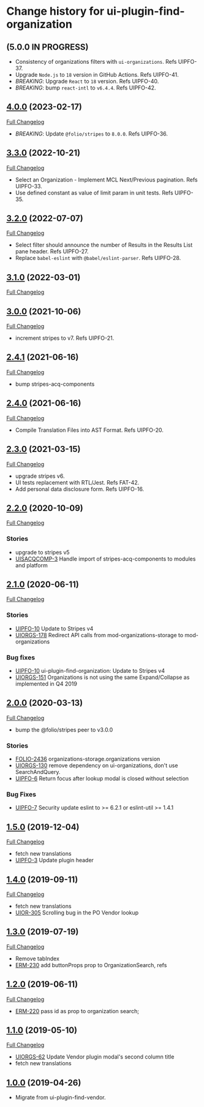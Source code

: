 # Change history for ui-plugin-find-organization

## (5.0.0 IN PROGRESS)

* Consistency of organizations filters with `ui-organizations`. Refs UIPFO-37.
* Upgrade `Node.js` to `18` version in GitHub Actions. Refs UIPFO-41.
* *BREAKING*: Upgrade `React` to `18` version. Refs UIPFO-40.
* *BREAKING*: bump `react-intl` to `v6.4.4`. Refs UIPFO-42.

## [4.0.0](https://github.com/folio-org/ui-plugin-find-organization/tree/v4.0.0) (2023-02-17)
[Full Changelog](https://github.com/folio-org/ui-plugin-find-organization/compare/v3.3.0...v4.0.0)

* *BREAKING*: Update `@folio/stripes` to `8.0.0`. Refs UIPFO-36.

## [3.3.0](https://github.com/folio-org/ui-plugin-find-organization/tree/v3.3.0) (2022-10-21)
[Full Changelog](https://github.com/folio-org/ui-plugin-find-organization/compare/v3.2.0...v3.3.0)

* Select an Organization - Implement MCL Next/Previous pagination. Refs UIPFO-33.
* Use defined constant as value of limit param in unit tests. Refs UIPFO-35.

## [3.2.0](https://github.com/folio-org/ui-plugin-find-organization/tree/v3.2.0) (2022-07-07)
[Full Changelog](https://github.com/folio-org/ui-plugin-find-organization/compare/v3.1.0...v3.2.0)

* Select filter should announce the number of Results in the Results List pane header. Refs UIPFO-27.
* Replace `babel-eslint` with `@babel/eslint-parser`. Refs UIPFO-28.

## [3.1.0](https://github.com/folio-org/ui-plugin-find-organization/tree/v3.1.0) (2022-03-01)
[Full Changelog](https://github.com/folio-org/ui-plugin-find-organization/compare/v3.0.0...v3.1.0)

## [3.0.0](https://github.com/folio-org/ui-plugin-find-organization/tree/v3.0.0) (2021-10-06)
[Full Changelog](https://github.com/folio-org/ui-plugin-find-organization/compare/v2.4.1...v3.0.0)

* increment stripes to v7. Refs UIPFO-21.

## [2.4.1](https://github.com/folio-org/ui-plugin-find-organization/tree/v2.4.1) (2021-06-16)
[Full Changelog](https://github.com/folio-org/ui-plugin-find-organization/compare/v2.4.0...v2.4.1)

* bump stripes-acq-components

## [2.4.0](https://github.com/folio-org/ui-plugin-find-organization/tree/v2.4.0) (2021-06-16)
[Full Changelog](https://github.com/folio-org/ui-plugin-find-organization/compare/v2.3.0...v2.4.0)

* Compile Translation Files into AST Format. Refs UIPFO-20.

## [2.3.0](https://github.com/folio-org/ui-plugin-find-organization/tree/v2.3.0) (2021-03-15)
[Full Changelog](https://github.com/folio-org/ui-plugin-find-organization/compare/v2.2.0...v2.3.0)

* upgrade stripes v6.
* UI tests replacement with RTL/Jest. Refs FAT-42.
* Add personal data disclosure form. Refs UIPFO-16.

## [2.2.0](https://github.com/folio-org/ui-plugin-find-organization/tree/v2.2.0) (2020-10-09)
[Full Changelog](https://github.com/folio-org/ui-plugin-find-organization/compare/v2.1.0...v2.2.0)

### Stories
* upgrade to stripes v5
* [UISACQCOMP-3](https://issues.folio.org/browse/UISACQCOMP-3) Handle import of stripes-acq-components to modules and platform

## [2.1.0](https://github.com/folio-org/ui-plugin-find-organization/tree/v2.1.0) (2020-06-11)
[Full Changelog](https://github.com/folio-org/ui-plugin-find-organization/compare/v2.0.0...v2.1.0)

### Stories
* [UIPFO-10](https://issues.folio.org/browse/UIPFO-10) Update to Stripes v4
* [UIORGS-178](https://issues.folio.org/browse/UIORGS-178) Redirect API calls from mod-organizations-storage to mod-organizations

### Bug fixes
* [UIPFO-10](https://issues.folio.org/browse/UIPFO-10) ui-plugin-find-organization: Update to Stripes v4
* [UIORGS-151](https://issues.folio.org/browse/UIORGS-151) Organizations is not using the same Expand/Collapse as implemented in Q4 2019

## [2.0.0](https://github.com/folio-org/ui-plugin-find-organization/tree/v2.0.0) (2020-03-13)
[Full Changelog](https://github.com/folio-org/ui-plugin-find-organization/compare/v1.5.0...v2.0.0)

* bump the @folio/stripes peer to v3.0.0

### Stories
* [FOLIO-2436](https://issues.folio.org/browse/FOLIO-2436) organizations-storage.organizations version
* [UIORGS-130](https://issues.folio.org/browse/UIORGS-130) remove dependency on ui-organizations, don't use SearchAndQuery.
* [UIPFO-6](https://issues.folio.org/browse/UIPFO-6) Return focus after lookup modal is closed without selection

### Bug Fixes
* [UIPFO-7](https://issues.folio.org/browse/UIPFO-7) Security update eslint to >= 6.2.1 or eslint-util >= 1.4.1

## [1.5.0](https://github.com/folio-org/ui-plugin-find-organization/tree/v1.5.0) (2019-12-04)
[Full Changelog](https://github.com/folio-org/ui-plugin-find-organization/compare/v1.4.0...v1.5.0)

* fetch new translations
* [UIPFO-3](https://issues.folio.org/browse/UIPFO-3) Update plugin header

## [1.4.0](https://github.com/folio-org/ui-plugin-find-organization/tree/v1.4.0) (2019-09-11)
[Full Changelog](https://github.com/folio-org/ui-plugin-find-organization/compare/v1.3.0...v1.4.0)

* fetch new translations
* [UIOR-305](https://issues.folio.org/browse/UIOR-305) Scrolling bug in the PO Vendor lookup

## [1.3.0](https://github.com/folio-org/ui-plugin-find-organization/tree/v1.3.0) (2019-07-19)
[Full Changelog](https://github.com/folio-org/ui-plugin-find-organization/compare/v1.2.0...v1.3.0)

* Remove tabIndex
* [ERM-230](https://issues.folio.org/browse/ERM-230) add buttonProps prop to OrganizationSearch, refs

## [1.2.0](https://github.com/folio-org/ui-plugin-find-organization/tree/v1.2.0) (2019-06-11)
[Full Changelog](https://github.com/folio-org/ui-plugin-find-organization/compare/v1.1.0...v1.2.0)
* [ERM-220](https://issues.folio.org/browse/ERM-220) pass id as prop to organization search;

## [1.1.0](https://github.com/folio-org/ui-plugin-find-organization/tree/v1.1.0) (2019-05-10)
[Full Changelog](https://github.com/folio-org/ui-plugin-find-organization/compare/v1.0.0...v1.1.0)

* [UIORGS-62](https://issues.folio.org/browse/UIORGS-62) Update Vendor plugin modal's second column title
* fetch new translations

## [1.0.0](https://github.com/folio-org/ui-plugin-find-organization/tree/v1.0.0) (2019-04-26)

* Migrate from ui-plugin-find-vendor.
